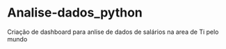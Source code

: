 # Analise-dados_python
Criação de dashboard para anlise de dados de salários na area de Ti pelo mundo
